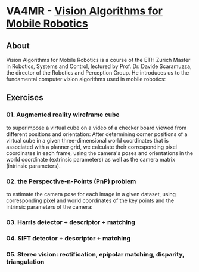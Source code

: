 # VA4MR - [Vision Algorithms for Mobile Robotics](http://rpg.ifi.uzh.ch/teaching.html)

## About
Vision Algorithms for Mobile Robotics is a course of the ETH Zurich Master in Robotics, Systems and Control, lectured by Prof. Dr. Davide Scaramuzza, the director of the Robotics and Perception Group. He introduces us to the fundamental computer vision algorithms used in mobile robotics:

## Exercises
### 01. Augmented reality wireframe cube
to superimpose a virtual cube on a video of a checker board viewed from different positions and orientation: 
After determining corner positions of a virtual cube in a given three-dimensional world coordinates that is associated with a planner grid, 
we calculate their corresponding pixel coordinates in each frame, using the camera's poses and orientations in the world coordinate (extrinsic parameters) as well as the camera matrix (intrinsic parameters).

### 02. the Perspective-n-Points (PnP) problem
to estimate the camera pose for each image in a given dataset, using corresponding pixel and world coordinates of the key points and the intrinsic parameters of the camera:

### 03. Harris detector + descriptor + matching

### 04. SIFT detector + descriptor + matching

### 05. Stereo vision: rectification, epipolar matching, disparity, triangulation
